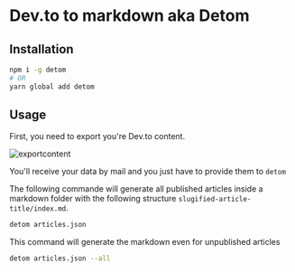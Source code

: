 # Dev.to to markdown aka Detom

## Installation

```bash
npm i -g detom
# OR
yarn global add detom
```

## Usage

First, you need to export you're Dev.to content.

![exportcontent](https://github.com/jean-smaug/devto-to-markdown/exportcontent.png)

You'll receive your data by mail and you just have to provide them to `detom`

The following commande will generate all published articles inside a markdown folder with the following structure `slugified-article-title/index.md`.

```bash
detom articles.json
```

This command will generate the markdown even for unpublished articles

```bash
detom articles.json --all
```

<!--
## Fields

- `title`
- `slug`
- `created_at`
- `main_image`
- `description`
- `published`
- `published_at`
- `processed_html`
- `social_image`
- `body_markdown`
- `canonical_url`
- `show_comments`
- `main_image_background_hex_color`
- `published_from_feed`
- `comments_count`
- `video`
- `video_code`
- `video_source_url`
- `video_thumbnail_url`
- `video_closed_caption_track_url`
- `feed_source_url`
- `positive_reactions_count`
- `edited_at`
- `crossposted_at`
- `language`
- `cached_tag_list`
- `path`
- `cached_user_name`
- `cached_user_username`
- `last_comment_at`
-->
